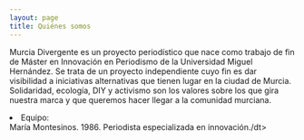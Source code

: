 ```yaml
---
layout: page
title: Quiénes somos
---
```


Murcia Divergente es un proyecto periodístico que nace como trabajo de fin de Máster en Innovación en Periodismo de la Universidad Miguel Hernández. Se trata de un proyecto independiente cuyo fin es dar visibilidad a iniciativas alternativas que tienen lugar en la ciudad de Murcia.  Solidaridad, ecología, DIY y activismo son los valores sobre los que gira nuestra marca y que queremos hacer llegar a la comunidad murciana. 

<li>Equipo:</li> 

<dt>María Montesinos. 1986. Periodista especializada en innovación./dt> 

   